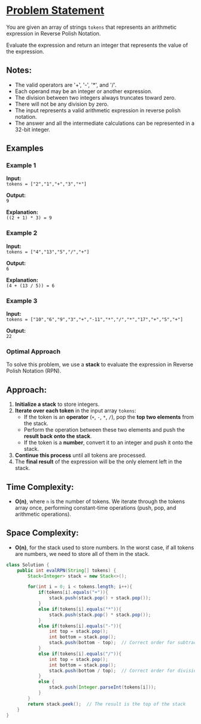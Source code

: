 # [Problem Statement](https://leetcode.com/problems/evaluate-reverse-polish-notation/)

You are given an array of strings `tokens` that represents an arithmetic expression in Reverse Polish Notation.

Evaluate the expression and return an integer that represents the value of the expression.

## Notes:

- The valid operators are '+', '-', '*', and '/'.
- Each operand may be an integer or another expression.
- The division between two integers always truncates toward zero.
- There will not be any division by zero.
- The input represents a valid arithmetic expression in reverse polish notation.
- The answer and all the intermediate calculations can be represented in a 32-bit integer.

## Examples

### Example 1

**Input:**  
`tokens = ["2","1","+","3","*"]`

**Output:**  
`9`

**Explanation:**  
`((2 + 1) * 3) = 9`

### Example 2

**Input:**  
`tokens = ["4","13","5","/","+"]`

**Output:**  
`6`

**Explanation:**  
`(4 + (13 / 5)) = 6`

### Example 3

**Input:**  
`tokens = ["10","6","9","3","+","-11","*","/","*","17","+","5","+"]`

**Output:**  
`22`

### Optimal Approach

To solve this problem, we use a **stack** to evaluate the expression in Reverse Polish Notation (RPN).

## Approach:

1. **Initialize a stack** to store integers.
2. **Iterate over each token** in the input array `tokens`:
   - If the token is an **operator** (`+`, `-`, `*`, `/`), pop the **top two elements** from the stack.
   - Perform the operation between these two elements and push the **result back onto the stack**.
   - If the token is a **number**, convert it to an integer and push it onto the stack.
3. **Continue this process** until all tokens are processed.
4. The **final result** of the expression will be the only element left in the stack.

## Time Complexity:
- **O(n)**, where `n` is the number of tokens. We iterate through the tokens array once, performing constant-time operations (push, pop, and arithmetic operations).

## Space Complexity:
- **O(n)**, for the stack used to store numbers. In the worst case, if all tokens are numbers, we need to store all of them in the stack.

```java
class Solution {
    public int evalRPN(String[] tokens) {
        Stack<Integer> stack = new Stack<>();

        for(int i = 0; i < tokens.length; i++){
            if(tokens[i].equals("+")){
                stack.push(stack.pop() + stack.pop());
            }
            else if(tokens[i].equals("*")){
                stack.push(stack.pop() * stack.pop());
            }
            else if(tokens[i].equals("-")){
                int top = stack.pop();
                int bottom = stack.pop();
                stack.push(bottom - top);  // Correct order for subtraction
            }
            else if(tokens[i].equals("/")){
                int top = stack.pop();
                int bottom = stack.pop();
                stack.push(bottom / top);  // Correct order for division
            }
            else {
                stack.push(Integer.parseInt(tokens[i]));
            }
        }
        return stack.peek();  // The result is the top of the stack
    }
}
```

